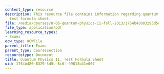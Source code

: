 ```yaml
---
content_type: resource
description: This resource file contains information regarding quantum physics II,
  test formula sheet.
file: /media/courses/8-05-quantum-physics-ii-fall-2013/1764b48083295d5c8c6f99813b41e007_MIT8_05F13_test_formu_sht.pdf
file_type: application/pdf
learning_resource_types:
- Exams
ocw_type: OCWFile
parent_title: Exams
parent_type: CourseSection
resourcetype: Document
title: Quantum Physics II, Test Formula Sheet
uid: 1764b480-8329-5d5c-8c6f-99813b41e007
---
```

